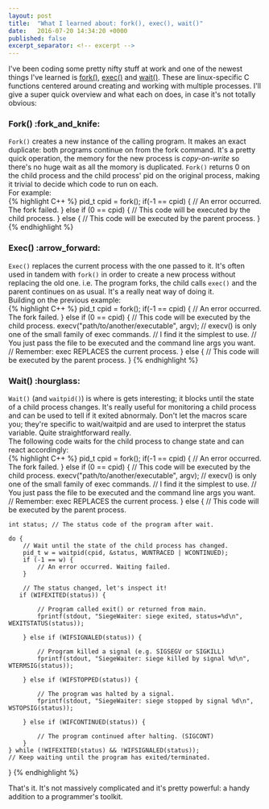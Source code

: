 ```yaml
---
layout: post
title:  "What I learned about: fork(), exec(), wait()"
date:   2016-07-20 14:34:20 +0000
published: false
excerpt_separator: <!-- excerpt -->
---
```

I've been coding some pretty nifty stuff at work and one of the newest things I've learned is [fork()][man-fork], [exec()][man-exec] and [wait()][man-wait].<!-- excerpt --> These are linux-specific C functions centered around creating and working with multiple processes. I'll give a super quick overview and what each on does, in case it's not totally obvious:

<h3>Fork() :fork_and_knife:</h3>

`Fork()` creates a new instance of the calling program. It makes an exact duplicate: both programs continue on from the fork command. It's a pretty quick operation, the memory for the new process is _copy-on-write_ so there's no huge wait as all the momory is duplicated. `Fork()` returns 0 on the child process and the child process' pid on the original process, making it trivial to decide which code to run on each.  
For example:  
{% highlight C++ %}
pid_t cpid = fork();
if(-1 == cpid) {
    // An error occurred. The fork failed.
}
else if (0 == cpid) {
    // This code will be executed by the child process.
}
else {
    // This code will be executed by the parent process.
}
{% endhighlight %}

<h3>Exec() :arrow_forward:</h3>

`Exec()` replaces the current process with the one passed to it. It's often used in tandem with `fork()` in order to create a new process without replacing the old one. i.e. The program forks, the child calls `exec()` and the parent continues on as usual. It's a really neat way of doing it.  
Building on the previous example:  
{% highlight C++ %}
pid_t cpid = fork();
if(-1 == cpid) {
    // An error occurred. The fork failed.
}
else if (0 == cpid) {
    // This code will be executed by the child process.
    execv("path/to/another/executable", argv);
    // execv() is only one of the small family of exec commands.
    // I find it the simplest to use.
    // You just pass the file to be executed and the command line args you want.
    // Remember: exec REPLACES the current process.
}
else {
    // This code will be executed by the parent process.
}
{% endhighlight %}

<h3>Wait() :hourglass:</h3>

`Wait()` (and `waitpid()`) is where is gets interesting; it blocks until the state of a child process changes. It's really useful for monitoring a child process and can be used to tell if it exited abnormaly. Don't let the macros scare you; they're specific to wait/waitpid and are used to interpret the status variable. Quite straightforward really.  
The following code waits for the child process to change state and can react accordingly:  
{% highlight C++ %}
pid_t cpid = fork();
if(-1 == cpid) {
    // An error occurred. The fork failed.
}
else if (0 == cpid) {
    // This code will be executed by the child process.
    execv("path/to/another/executable", argv);
    // execv() is only one of the small family of exec commands.
    // I find it the simplest to use.
    // You just pass the file to be executed and the command line args you want.
    // Remember: exec REPLACES the current process.
}
else {
    // This code will be executed by the parent process.

    int status; // The status code of the program after wait.

    do {
        // Wait until the state of the child process has changed.
        pid_t w = waitpid(cpid, &status, WUNTRACED | WCONTINUED);
        if (-1 == w) {
            // An error occurred. Waiting failed.
        }

        // The status changed, let's inspect it!
       if (WIFEXITED(status)) {

            // Program called exit() or returned from main.
            fprintf(stdout, "SiegeWaiter: siege exited, status=%d\n", WEXITSTATUS(status));

        } else if (WIFSIGNALED(status)) {

            // Program killed a signal (e.g. SIGSEGV or SIGKILL)
            fprintf(stdout, "SiegeWaiter: siege killed by signal %d\n", WTERMSIG(status));

        } else if (WIFSTOPPED(status)) {

            // The program was halted by a signal.
            fprintf(stdout, "SiegeWaiter: siege stopped by signal %d\n", WSTOPSIG(status));

        } else if (WIFCONTINUED(status)) {

            // The program continued after halting. (SIGCONT)
        }
    } while (!WIFEXITED(status) && !WIFSIGNALED(status));
    // Keep waiting until the program has exited/terminated.
}
{% endhighlight %}

That's it. It's not massively complicated and it's pretty powerful: a handy addition to a programmer's toolkit.

[man-fork]: http://linux.die.net/man/3/fork
[man-exec]: http://linux.die.net/man/3/exec
[man-wait]: http://linux.die.net/man/3/wait
